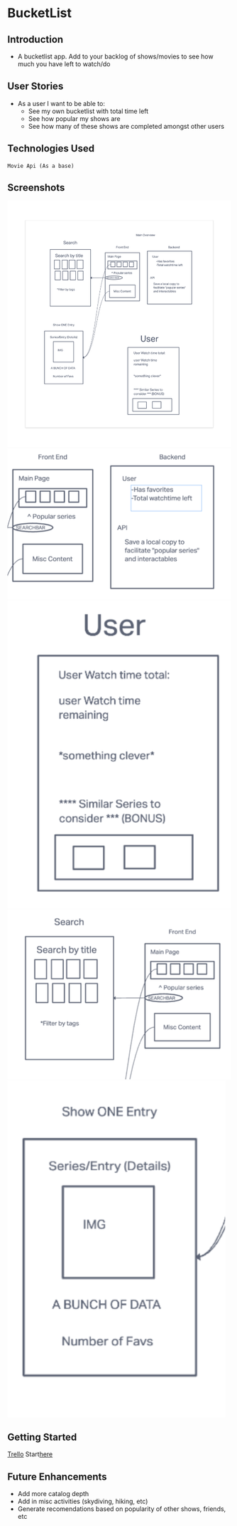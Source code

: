 # BucketList

## Introduction
- A bucketlist app. Add to your backlog of shows/movies to see how much you have left to watch/do
## User Stories
    
- As a user I want to be able to:
    - See my own bucketlist with total time left
    - See how popular my shows are
    - See how many of these shows are completed amongst other users

## Technologies Used
    Movie Api (As a base)

## Screenshots
![Overview](./readmeimg/overview.png)
![Front and Back General](./readmeimg/FrontAndBack.png)
![User Page](./readmeimg/User.png)
![Search Page](./readmeimg/Search.png)
![Show Page](./readmeimg/Show.png)

## Getting Started

[Trello](https://trello.com/b/xBeIjV7q/project3bl)
Start[here](https://precious-capybara-c43215.netlify.app/)

## Future Enhancements
- Add more catalog depth
- Add in misc activities (skydiving, hiking, etc)
- Generate recomendations based on popularity of other shows, friends, etc